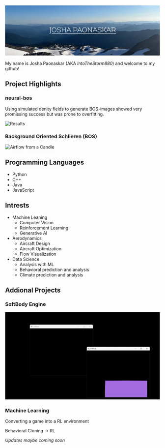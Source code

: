 ![A cool image I took](https://github.com/JPaonaskar/JPaonaskar/blob/main/images/header.jpg)

My name is Josha Paonaskar (AKA *IntoTheStorm880*) and welcome to my github!
 
## Project Highlights

### neural-bos
Using simulated denity fields to generate BOS-images showed very promissing success but was prone to overfitting.

![Results](https://github.com/JPaonaskar/JPaonaskar/blob/main/images/Candle.gif)

### Background Oriented Schlieren (BOS)
![Airflow from a Candle](https://github.com/JPaonaskar/JPaonaskar/blob/main/images/BOS.gif)

## Programming Languages
* Python
* C++
* Java
* JavaScript

## Intrests
* Machine Leaning
  - Computer Vision
  - Reinforcement Learning
  - Generative AI
* Aerodynamics
  - Aircraft Design
  - Aircraft Optimization
  - Flow Visualization
* Data Science
  - Analysis with ML
  - Behavioral prediction and analysis
  - Climate prediction and analysis
 
## Addional Projects

### SoftBody Engine
![A bouncy rectangle](https://github.com/JPaonaskar/JPaonaskar/blob/main/images/SoftBody.gif)

### Machine Learning
Converting a game into a RL environment

Behavioral Cloning -> RL

*Updates maybe coming soon*

<!--
**JPaonaskar/JPaonaskar** is a ✨ _special_ ✨ repository because its `README.md` (this file) appears on your GitHub profile.

Here are some ideas to get you started:

- 🔭 I’m currently working on ...
- 🌱 I’m currently learning ...
- 👯 I’m looking to collaborate on ...
- 🤔 I’m looking for help with ...
- 💬 Ask me about ...
- 📫 How to reach me: ...
- 😄 Pronouns: ...
- ⚡ Fun fact: ...
-->
